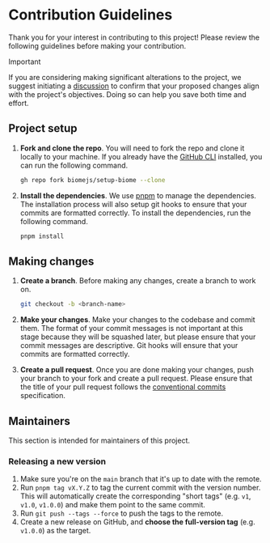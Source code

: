 # Contribution Guidelines

Thank you for your interest in contributing to this project! Please review the
following guidelines before making your contribution.

> [!IMPORTANT]
> If you are considering making significant alterations to the project, we 
> suggest initiating a [discussion] to confirm that your proposed changes align
> with the project's objectives. Doing so can help you save both time and 
> effort.

[discussion]: https://github.com/biomejs/setup-biome/discussions

## Project setup

1.  **Fork and clone the repo**. You will need to fork the repo and clone it
    locally to your machine. If you already have the [GitHub CLI][gh-link] 
    installed, you can run the following command.
    
    ```sh
    gh repo fork biomejs/setup-biome --clone
    ```

2.  **Install the dependencies**. We use [pnpm][pnpm-link] to manage the 
    dependencies. The installation process will also setup git hooks to ensure
    that your commits are formatted correctly. To install the dependencies, run
    the following command.
    
    ```sh
    pnpm install
    ```

[gh-link]: https://cli.github.com/
[pnpm-link]: https://pnpm.io/

## Making changes

1.  **Create a branch**. Before making any changes, create a branch to work on.
    
    ```sh
    git checkout -b <branch-name>
    ```

2. **Make your changes**. Make your changes to the codebase and commit them.
   The format of your commit messages is not important at this stage because
   they will be squashed later, but please ensure that your commit messages are
   descriptive. Git hooks will ensure that your commits are formatted correctly.
   
1. **Create a pull request**. Once you are done making your changes, push your
   branch to your fork and create a pull request. Please ensure that the title of your pull request follows the [conventional commits][cc-link] specification.

[cc-link]: https://www.conventionalcommits.org/en/v1.0.0/

## Maintainers

This section is intended for maintainers of this project.

### Releasing a new version

1. Make sure you're on the `main` branch that it's up to date with the remote.
2. Run `pnpm tag vX.Y.Z` to tag the current commit with the version number. This will automatically create the corresponding "short tags" (e.g. `v1`, `v1.0`, `v1.0.0`) and make them point to the same commit.
3. Run `git push --tags --force` to push the tags to the remote.
4. Create a new release on GitHub, and **choose the full-version tag** (e.g. `v1.0.0`) as the target.